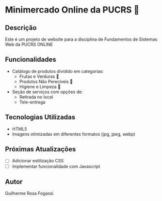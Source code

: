 # Minimercado Online da PUCRS 🛒

## Descrição
Este é um projeto de website para a disciplina de Fundamentos de Sistemas Web da PUCRS ONLINE

## Funcionalidades
- Catálogo de produtos dividido em categorias:
  - Frutas e Verduras 🍎
  - Produtos Não Perecíveis 🥫
  - Higiene e Limpeza 🧼
- Seção de serviços com opções de:
  - Retirada no local
  - Tele-entrega

## Tecnologias Utilizadas
- HTML5
- Imagens otimizadas em diferentes formatos (jpg, jpeg, webp)

## Próximas Atualizações
- [ ] Adicionar estilização CSS
- [ ] Implementar funcionalidade com Javascript

## Autor

Guilherme Rosa Fogassi
